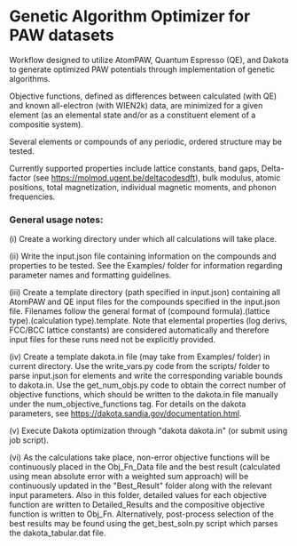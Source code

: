 # Genetic Algorithm Optimizer for PAW datasets

Workflow designed to utilize AtomPAW, Quantum Espresso (QE), and Dakota to generate optimized PAW potentials through implementation of genetic algorithms.

Objective functions, defined as differences between calculated (with QE) and known all-electron (with WIEN2k) data, are minimized for a given element (as an elemental state and/or as a constituent element of a compositie system).

Several elements or compounds of any periodic, ordered structure may be tested.

Currently supported properties include lattice constants, band gaps, Delta-factor (see https://molmod.ugent.be/deltacodesdft), bulk modulus, atomic positions, total magnetization, individual magnetic moments, and phonon frequencies.

### General usage notes:

(i) Create a working directory under which all calculations will take place.

(ii) Write the input.json file containing information on the compounds and properties to be tested. See the Examples/ folder for information regarding parameter names and formatting guidelines.

(iii) Create a template directory (path specified in input.json) containing all AtomPAW and QE input files for the compounds specified in the input.json file. Filenames follow the general format of (compound formula).(lattice type).(calculation type).template. Note that elemental properties (log derivs, FCC/BCC lattice constants) are considered automatically and therefore input files for these runs need not be explicitly provided.

(iv) Create a template dakota.in file (may take from Examples/ folder) in current directory. Use the write_vars.py code from the scripts/ folder to parse input.json for elements and write the corresponding variable bounds to dakota.in. Use the get_num_objs.py code to obtain the correct number of objective functions, which should be written to the dakota.in file manually under the num_objective_functions tag. For details on the dakota parameters, see https://dakota.sandia.gov/documentation.html.

(v) Execute Dakota optimization through "dakota dakota.in" (or submit using job script).

(vi) As the calculations take place, non-error objective functions will be continuously placed in the Obj_Fn_Data file and the best result (calculated using mean absolute error with a weighted sum approach) will be continuously updated in the "Best_Result" folder along with the relevant input parameters. Also in this folder, detailed values for each objective function are written to Detailed_Results and the compositive objective function is written to Obj_Fn. Alternatively, post-process selection of the best results may be found using the get_best_soln.py script which parses the dakota_tabular.dat file.
